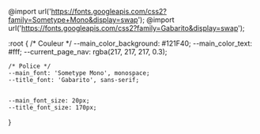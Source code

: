 @import url('https://fonts.googleapis.com/css2?family=Sometype+Mono&display=swap');
@import url('https://fonts.googleapis.com/css2?family=Gabarito&display=swap');

:root {
    /* Couleur */
    --main_color_background: #121F40;
    --main_color_text: #fff;
    --current_page_nav: rgba(217, 217, 217, 0.3);

    /* Police */
    --main_font: 'Sometype Mono', monospace;
    --title_font: 'Gabarito', sans-serif;

    
    --main_font_size: 20px;
    --title_font_size: 170px;    
}